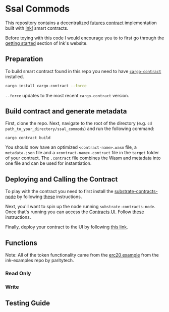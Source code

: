 # Ssal Commods
This repository contains a decentralized [futures contract]('https://www.investopedia.com/terms/f/futurescontract.asp') implementation built with [Ink!]('https://github.com/paritytech/ink') smart contracts.

Before toying with this code I would encourage you to to first go through the [getting started]('https://use.ink/getting-started/setup') section of Ink's website.

## Preparation

To build smart contract found in this repo you need to have [`cargo-contract`](https://github.com/paritytech/cargo-contract) installed.

```sh
cargo install cargo-contract --force
```

`--force` updates to the most recent `cargo-contract` version.

## Build contract and generate metadata

First, clone the repo. Next, navigate to the root of the directory (e.g. `cd path_to_your_directory/ssal_commods`) and run the following command:

`cargo contract build`

You should now have an optimized `<contract-name>.wasm` file, a `metadata.json` file and a `<contract-name>.contract` file in the `target` folder of your contract.
The `.contract` file combines the Wasm and metadata into one file and can be used for instantiation.

## Deploying and Calling the Contract 

To play with the contract you need to first install the [substrate-contracts-node]('https://github.com/paritytech/substrate-contracts-node/releases') by following [these]('https://use.ink/getting-started/setup#installing-the-substrate-smart-contracts-node') instructions. 

Next, you'll want to spin up the node running `substrate-contracts-node`. Once that's running you can access the [Contracts UI]('https://contracts-ui.substrate.io/'). Follow [these]('https://use.ink/getting-started/running-substrate') instructions.

Finally, deploy your contract to the UI by following [this link]('https://use.ink/getting-started/deploy-your-contract').

## Functions

Note: All of the token functionality came from the [erc20 example]('https://github.com/paritytech/ink-examples/blob/main/erc20') from the ink-examples repo by paritytech.

### Read Only



### Write 

## Testing Guide
